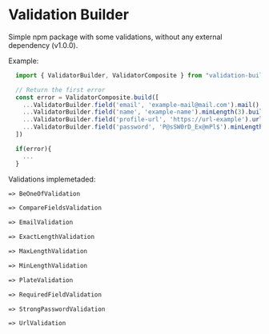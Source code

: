 # **Validation Builder**

Simple npm package with some validations, without any external dependency (v1.0.0).

Example:
```js
  import { ValidatorBuilder, ValidatorComposite } from "validation-builder";

  // Return the first error
  const error = ValidatorComposite.build([
    ...ValidatorBuilder.field('email', 'example-mail@mail.com').mail().build(),
    ...ValidatorBuilder.field('name', 'example-name').minLength(3).build(),
    ...ValidatorBuilder.field('profile-url', 'https://url-example').url(3).build(),
    ...ValidatorBuilder.field('password', 'P@sSW0rD_Ex@mPl$').minLength(8).maxLength(25).strongPassword().build(),
  ])

  if(error){
    ...
  }
```

Validations implemetaded:
```txt
=> BeOneOfValidation

=> CompareFieldsValidation

=> EmailValidation

=> ExactLengthValidation

=> MaxLengthValidation

=> MinLengthValidation

=> PlateValidation

=> RequiredFieldValidation

=> StrongPasswordValidation

=> UrlValidation
```